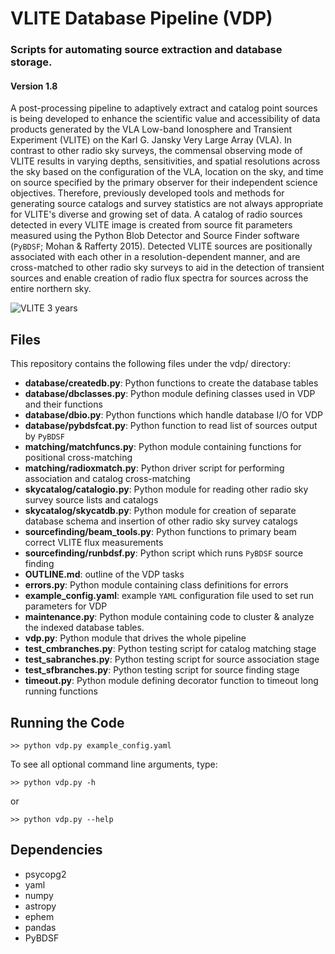 # VLITE Database Pipeline (VDP)
### Scripts for automating source extraction and database storage.

#### Version 1.8

A post-processing pipeline to adaptively extract and catalog point sources is
being developed to enhance the scientific value and accessibility of data
products generated by the VLA Low-band Ionosphere and Transient Experiment
(VLITE) on the Karl G. Jansky Very Large Array (VLA). In contrast to other
radio sky surveys, the commensal observing mode of VLITE results in varying
depths, sensitivities, and spatial resolutions across the sky based on the
configuration of the VLA, location on the sky, and time on source specified
by the primary observer for their independent science objectives. Therefore,
previously developed tools and methods for generating source catalogs and
survey statistics are not always appropriate for VLITE's diverse and growing
set of data. A catalog of radio sources detected in every VLITE image
is created from source fit parameters measured using the Python Blob Detector
and Source Finder software (`PyBDSF`; Mohan & Rafferty 2015). Detected VLITE
sources are positionally associated with each other in a resolution-dependent
manner, and are cross-matched to other radio sky surveys to aid in the
detection of transient sources and enable creation of radio flux spectra for
sources across the entire northern sky.

![VLITE 3 years](https://github.com/erichards/VLITE/blob/develop/VLITE_3YEARS_map.png "VLITE 3 years")

## Files
This repository contains the following files under the vdp/ directory:

- **database/createdb.py**: Python functions to create the database tables
- **database/dbclasses.py**: Python module defining classes used in VDP and
their functions
- **database/dbio.py**: Python functions which handle database I/O for VDP
- **database/pybdsfcat.py**: Python function to read list of sources output
by `PyBDSF`
- **matching/matchfuncs.py**: Python module containing functions for positional
cross-matching
- **matching/radioxmatch.py**: Python driver script for performing association
and catalog cross-matching
- **skycatalog/catalogio.py**: Python module for reading other radio sky
survey source lists and catalogs
- **skycatalog/skycatdb.py**: Python module for creation of separate database
schema and insertion of other radio sky survey catalogs
- **sourcefinding/beam_tools.py**: Python functions to primary beam correct
VLITE flux measurements
- **sourcefinding/runbdsf.py**: Python script which runs `PyBDSF` source finding
- **OUTLINE.md**: outline of the VDP tasks
- **errors.py**: Python module containing class definitions for errors
- **example_config.yaml**: example `YAML` configuration file used to set
run parameters for VDP
- **maintenance.py**: Python module containing code to cluster & analyze
the indexed database tables.
- **vdp.py**: Python module that drives the whole pipeline
- **test_cmbranches.py**: Python testing script for catalog matching stage
- **test_sabranches.py**: Python testing script for source association stage
- **test_sfbranches.py**: Python testing script for source finding stage
- **timeout.py**: Python module defining decorator function to timeout long
running functions

## Running the Code
```
>> python vdp.py example_config.yaml
```
To see all optional command line arguments, type:
```
>> python vdp.py -h
```
or
```
>> python vdp.py --help
```

## Dependencies
- psycopg2
- yaml
- numpy
- astropy
- ephem
- pandas
- PyBDSF

